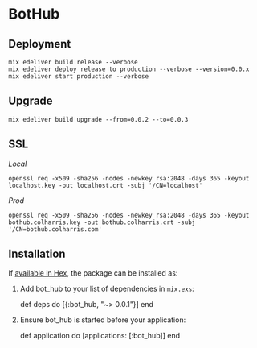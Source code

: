 # BotHub

## Deployment

    mix edeliver build release --verbose
    mix edeliver deploy release to production --verbose --version=0.0.x
    mix edeliver start production --verbose

## Upgrade

    mix edeliver build upgrade --from=0.0.2 --to=0.0.3

## SSL

*Local*

    openssl req -x509 -sha256 -nodes -newkey rsa:2048 -days 365 -keyout localhost.key -out localhost.crt -subj '/CN=localhost'

*Prod*

    openssl req -x509 -sha256 -nodes -newkey rsa:2048 -days 365 -keyout bothub.colharris.key -out bothub.colharris.crt -subj '/CN=bothub.colharris.com'

## Installation

If [available in Hex](https://hex.pm/docs/publish), the package can be installed as:

  1. Add bot_hub to your list of dependencies in `mix.exs`:

        def deps do
          [{:bot_hub, "~> 0.0.1"}]
        end

  2. Ensure bot_hub is started before your application:

        def application do
          [applications: [:bot_hub]]
        end
